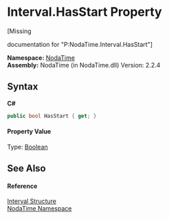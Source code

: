 # Interval.HasStart Property 
 

\[Missing <summary> documentation for "P:NodaTime.Interval.HasStart"\]

**Namespace:**&nbsp;<a href="N_NodaTime">NodaTime</a><br />**Assembly:**&nbsp;NodaTime (in NodaTime.dll) Version: 2.2.4

## Syntax

**C#**<br />
``` C#
public bool HasStart { get; }
```


#### Property Value
Type: <a href="http://msdn2.microsoft.com/en-us/library/a28wyd50" target="_blank">Boolean</a>

## See Also


#### Reference
<a href="T_NodaTime_Interval">Interval Structure</a><br /><a href="N_NodaTime">NodaTime Namespace</a><br />